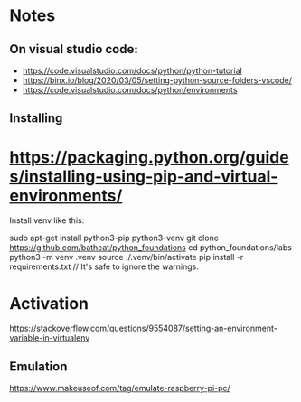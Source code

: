# Notes

## On visual studio code:
  * https://code.visualstudio.com/docs/python/python-tutorial
  * https://binx.io/blog/2020/03/05/setting-python-source-folders-vscode/
  * https://code.visualstudio.com/docs/python/environments


## Installing




# https://packaging.python.org/guides/installing-using-pip-and-virtual-environments/

Install venv like this:

sudo apt-get install python3-pip python3-venv
git clone https://github.com/bathcat/python_foundations
cd python_foundations/labs
python3 -m venv .venv
source ./.venv/bin/activate
pip install -r requirements.txt  // It's safe to ignore the warnings.

# Activation
https://stackoverflow.com/questions/9554087/setting-an-environment-variable-in-virtualenv

## Emulation

https://www.makeuseof.com/tag/emulate-raspberry-pi-pc/
